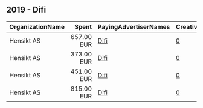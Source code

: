 ## 2019 - Difi 
|OrganizationName|Spent|PayingAdvertiserNames|CreativeUrls|Impressions|Genders|AgeBrackets|CountryCodes|BillingAddresses|CandidateBallotInformation|
|:---|---:|:---|:---|---:|:---|:---|:---|:---|:---|
|Hensikt AS|657.00 EUR|[Difi](2019/Difi.md)|[0](https://www.snap.com/political-ads/asset/e8ddb7509c5effb3f4076da068735aa2734ab5b4de096ea020fffdeec9f51b15?mediaType=mp4)|167,556|FEMALE|25-27|norway|"Øvre Slottsgate 17,Oslo,0157,NO"||
|Hensikt AS|373.00 EUR|[Difi](2019/Difi.md)|[0](https://www.snap.com/political-ads/asset/f1817031ae97325e4660c4b484390156278c0b916e7ee84209da5e8dbbb25a32?mediaType=mp4)|135,637||18-25|norway|"Øvre Slottsgate 17,Oslo,0157,NO"||
|Hensikt AS|451.00 EUR|[Difi](2019/Difi.md)|[0](https://www.snap.com/political-ads/asset/9f37a450d5f8f1c9188e483842ad0331b7f96446ec32aa7db1151e5e9477e2ab?mediaType=mp4)|163,163||18-25|norway|"Øvre Slottsgate 17,Oslo,0157,NO"||
|Hensikt AS|815.00 EUR|[Difi](2019/Difi.md)|[0](https://www.snap.com/political-ads/asset/edd2715036b197cb6131e7bf5e70c470215ea0986f9d79fed749eb642e6f6793?mediaType=mp4)|229,284|FEMALE|25-27|norway|"Øvre Slottsgate 17,Oslo,0157,NO"||
